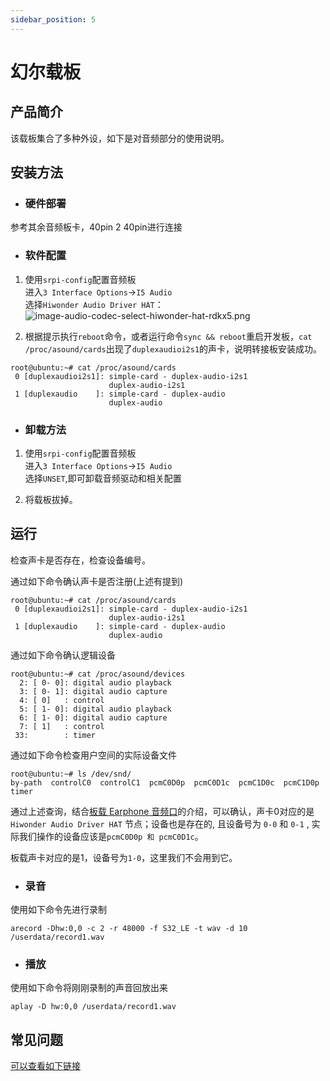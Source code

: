 ```yaml
---
sidebar_position: 5
---
```


# 幻尔载板

## 产品简介
该载板集合了多种外设，如下是对音频部分的使用说明。

## 安装方法

- ### 硬件部署
参考其余音频板卡，40pin 2 40pin进行连接

- ### 软件配置
1. 使用`srpi-config`配置音频板  
进入`3 Interface Options`->`I5 Audio`  
选择`Hiwonder Audio Driver HAT`：
![image-audio-codec-select-hiwonder-hat-rdkx5.png](https://rdk-doc.oss-cn-beijing.aliyuncs.com/doc/img/03_Basic_Application/02_audio/image/image-audio-codec-select-hiwonder-hat-rdkx5.png)

2. 根据提示执行`reboot`命令，或者运行命令`sync && reboot`重启开发板，`cat /proc/asound/cards`出现了`duplexaudioi2s1`的声卡，说明转接板安装成功。

```shell
root@ubuntu:~# cat /proc/asound/cards 
 0 [duplexaudioi2s1]: simple-card - duplex-audio-i2s1
                      duplex-audio-i2s1
 1 [duplexaudio    ]: simple-card - duplex-audio
                      duplex-audio
```

- ### 卸载方法
1. 使用`srpi-config`配置音频板   
进入`3 Interface Options`->`I5 Audio`  
选择`UNSET`,即可卸载音频驱动和相关配置

2. 将载板拔掉。

## 运行
检查声卡是否存在，检查设备编号。

通过如下命令确认声卡是否注册(上述有提到)
```shell
root@ubuntu:~# cat /proc/asound/cards 
 0 [duplexaudioi2s1]: simple-card - duplex-audio-i2s1
                      duplex-audio-i2s1
 1 [duplexaudio    ]: simple-card - duplex-audio
                      duplex-audio
```

通过如下命令确认逻辑设备
```shell
root@ubuntu:~# cat /proc/asound/devices
  2: [ 0- 0]: digital audio playback
  3: [ 0- 1]: digital audio capture
  4: [ 0]   : control
  5: [ 1- 0]: digital audio playback
  6: [ 1- 0]: digital audio capture
  7: [ 1]   : control
 33:        : timer
```

通过如下命令检查用户空间的实际设备文件
```shell
root@ubuntu:~# ls /dev/snd/
by-path  controlC0  controlC1  pcmC0D0p  pcmC0D1c  pcmC1D0c  pcmC1D0p  timer
```
通过上述查询，结合[板载 Earphone 音频口](in_board_es8326.md#运行)的介绍，可以确认，声卡0对应的是 `Hiwonder Audio Driver HAT` 节点；设备也是存在的, 且设备号为 `0-0` 和 `0-1` , 实际我们操作的设备应该是`pcmC0D0p 和 pcmC0D1c`。

板载声卡对应的是1，设备号为`1-0`，这里我们不会用到它。


- ### 录音
使用如下命令先进行录制
```
arecord -Dhw:0,0 -c 2 -r 48000 -f S32_LE -t wav -d 10 /userdata/record1.wav
```

- ### 播放
使用如下命令将刚刚录制的声音回放出来
```
aplay -D hw:0,0 /userdata/record1.wav
```

## 常见问题
[可以查看如下链接](../../../08_FAQ/04_multimedia.md#audio-常见问题)